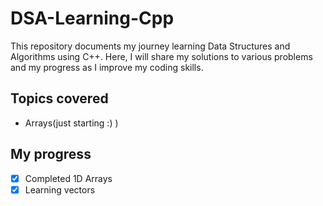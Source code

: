 # DSA-Learning-Cpp
This repository documents my journey learning Data Structures and Algorithms using C++. Here, I will share my solutions to various problems and my progress as I improve my coding skills.

## Topics covered 
- Arrays(just starting :) )

## My progress
- [x] Completed 1D Arrays
- [x] Learning vectors 
